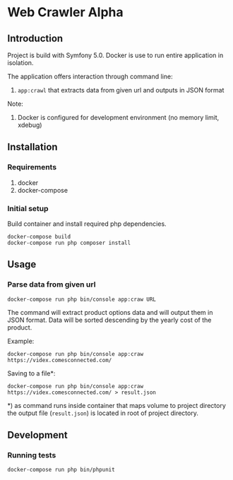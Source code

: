 Web Crawler Alpha
=================


Introduction
------------

Project is build with Symfony 5.0. Docker is use to run entire application in isolation.

The application offers interaction through command line:

1. `app:crawl` that extracts data from given url and outputs in JSON format

Note:

1. Docker is configured for development environment (no memory limit, xdebug)


Installation
------------

### Requirements

1. docker
2. docker-compose

### Initial setup

Build container and install required php dependencies.

```shell script
docker-compose build
docker-compose run php composer install
```


Usage
-----

### Parse data from given url

```shell script
docker-compose run php bin/console app:craw URL
```

The command will extract product options data and will output them in JSON format. 
Data will be sorted descending by the yearly cost of the product.

Example:

```shell script
docker-compose run php bin/console app:craw  https://videx.comesconnected.com/
```

Saving to a file*:

```shell script
docker-compose run php bin/console app:craw  https://videx.comesconnected.com/ > result.json
```

*) as command runs inside container that maps volume to project directory 
the output file (`result.json`) is located in root of project directory.


Development
-----------

### Running tests

```shell script
docker-compose run php bin/phpunit
```
